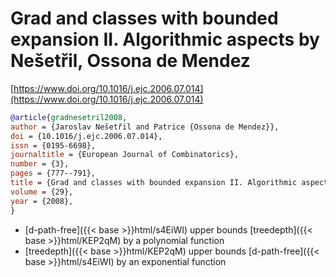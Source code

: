 # Grad and classes with bounded expansion II. Algorithmic aspects by Nešetřil, Ossona de Mendez

[https://www.doi.org/10.1016/j.ejc.2006.07.014](https://www.doi.org/10.1016/j.ejc.2006.07.014)

```bibtex
@article{gradnesetril2008,
author = {Jaroslav Nešetřil and Patrice {Ossona de Mendez}},
doi = {10.1016/j.ejc.2006.07.014},
issn = {0195-6698},
journaltitle = {European Journal of Combinatorics},
number = {3},
pages = {777--791},
title = {Grad and classes with bounded expansion II. Algorithmic aspects},
volume = {29},
year = {2008},
}
```
* [d-path-free]({{< base >}}html/s4EiWI) upper bounds [treedepth]({{< base >}}html/KEP2qM) by a polynomial function
* [treedepth]({{< base >}}html/KEP2qM) upper bounds [d-path-free]({{< base >}}html/s4EiWI) by an exponential function